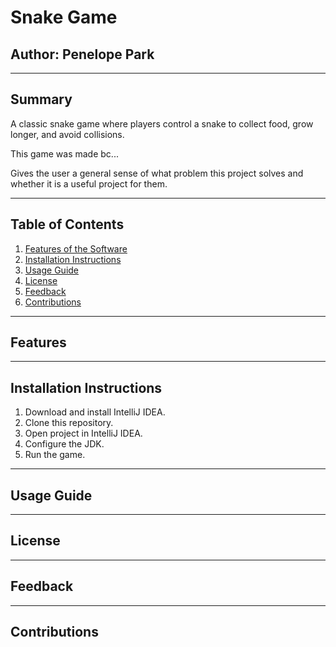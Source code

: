 # **Snake Game**
## **Author: Penelope Park**

---

## **Summary**
A classic snake game where players control a snake to collect food, grow longer, and avoid collisions.

This game was made bc...

Gives the user a general sense of what problem this project solves and
whether it is a useful project for them.

---

## **Table of Contents**
1. [Features of the Software](#features)
2. [Installation Instructions](#installation-instructions)
3. [Usage Guide](#usage-guide)
4. [License](#license)
5. [Feedback](#feedback)
6. [Contributions](#contributions)

---

## **Features**

---

## **Installation Instructions**
1. Download and install IntelliJ IDEA.
2. Clone this repository.
3. Open project in IntelliJ IDEA.
4. Configure the JDK.
5. Run the game.
---

## **Usage Guide**

---

## **License**

---

## **Feedback**

---

## **Contributions**
